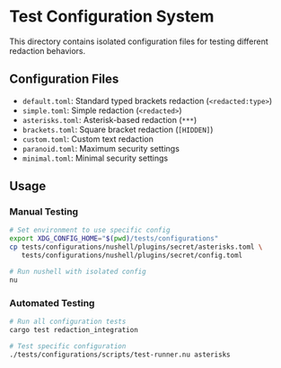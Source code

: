 # Test Configuration System

This directory contains isolated configuration files for testing different redaction behaviors.

## Configuration Files

- `default.toml`: Standard typed brackets redaction (`<redacted:type>`)
- `simple.toml`: Simple redaction (`<redacted>`)
- `asterisks.toml`: Asterisk-based redaction (`***`)
- `brackets.toml`: Square bracket redaction (`[HIDDEN]`)
- `custom.toml`: Custom text redaction
- `paranoid.toml`: Maximum security settings
- `minimal.toml`: Minimal security settings

## Usage

### Manual Testing
```bash
# Set environment to use specific config
export XDG_CONFIG_HOME="$(pwd)/tests/configurations"
cp tests/configurations/nushell/plugins/secret/asterisks.toml \
   tests/configurations/nushell/plugins/secret/config.toml

# Run nushell with isolated config
nu
```

### Automated Testing
```bash
# Run all configuration tests
cargo test redaction_integration

# Test specific configuration
./tests/configurations/scripts/test-runner.nu asterisks
```